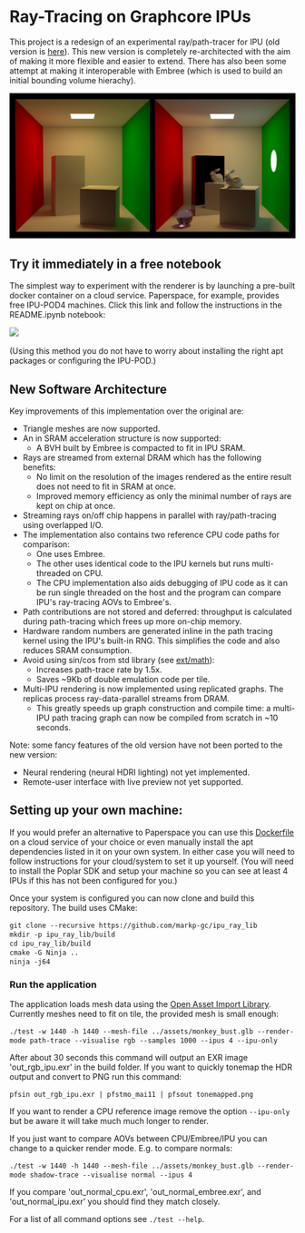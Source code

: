 # Ray-Tracing on Graphcore IPUs

This project is a redesign of an experimental ray/path-tracer for IPU (old version is [here](https://github.com/markp-gc/ipu_path_trace)). This new version is completely re-architected with the aim of making it more flexible and easier to extend. There has also been some attempt at making it interoperable with Embree (which is used to build an initial bounding volume hierachy).

![Example output image](images/example.png "Images path traced on IPU.")

## Try it immediately in a free notebook

The simplest way to experiment with the renderer is by launching a pre-built docker container on a cloud service.
Paperspace, for example, provides free IPU-POD4 machines. Click this link and follow the instructions in the README.ipynb notebook:

[<img src="https://assets.paperspace.io/img/gradient-badge.svg" width="200"/>](https://console.paperspace.com/github/markp-gc/gradient_poplar_raytracer?container=mpupilli/poplar_paperspace&machine=Free-IPU-POD4&file=README.ipynb)

(Using this method you do not have to worry about installing the right apt packages or configuring the IPU-POD.)

## New Software Architecture

Key improvements of this implementation over the original are:

- Triangle meshes are now supported.
- An in SRAM acceleration structure is now supported:
  - A BVH built by Embree is compacted to fit in IPU SRAM.
- Rays are streamed from external DRAM which has the following benefits:
  - No limit on the resolution of the images rendered as the entire result does not need to fit in SRAM at once.
  - Improved memory efficiency as only the minimal number of rays are kept on chip at once.
- Streaming rays on/off chip happens in parallel with ray/path-tracing using overlapped I/O.
- The implementation also contains two reference CPU code paths for comparison:
  - One uses Embree.
  - The other uses identical code to the IPU kernels but runs multi-threaded on CPU.
  - The CPU implementation also aids debugging of IPU code as it can be run single threaded on the host and the program can compare IPU's ray-tracing AOVs to Embree's.
- Path contributions are not stored and deferred: throughput is calculated during path-tracing which frees up more on-chip memory.
- Hardware random numbers are generated inline in the path tracing kernel using the IPU's built-in RNG. This simplifies the code and also reduces SRAM consumption.
- Avoid using sin/cos from std library (see [ext/math](ext/math/README.md)):
  - Increases path-trace rate by 1.5x.
  - Saves ~9Kb of double emulation code per tile.
- Multi-IPU rendering is now implemented using replicated graphs. The replicas process ray-data-parallel streams from DRAM.
  - This greatly speeds up graph construction and compile time: a multi-IPU path tracing graph can now be compiled from scratch in ~10 seconds.

Note: some fancy features of the old version have not been ported to the new version:
- Neural rendering (neural HDRI lighting) not yet implemented.
- Remote-user interface with live preview not yet supported.

## Setting up your own machine:

If you would prefer an alternative to Paperspace you can use this [Dockerfile](https://github.com/markp-gc/docker-files/blob/main/graphcore/poplar_dev/Dockerfile) on a cloud service of your choice or even manually install the apt dependencies listed in it on your own system. In either case you will need to follow instructions for your cloud/system to set it up yourself. (You will need to install the Poplar SDK and setup your machine so you can see at least 4 IPUs if this has not been configured for you.)

Once your system is configured you can now clone and build this repository. The build uses CMake:
```
git clone --recursive https://github.com/markp-gc/ipu_ray_lib
mkdir -p ipu_ray_lib/build
cd ipu_ray_lib/build
cmake -G Ninja ..
ninja -j64
```

### Run the application

The application loads mesh data using the [Open Asset Import Library](https://github.com/assimp/assimp).
Currently meshes need to fit on tile, the provided mesh is small enough:
```
./test -w 1440 -h 1440 --mesh-file ../assets/monkey_bust.glb --render-mode path-trace --visualise rgb --samples 1000 --ipus 4 --ipu-only
```

After about 30 seconds this command will output an EXR image 'out_rgb_ipu.exr' in the build folder.
If you want to quickly tonemap the HDR output and convert to PNG run this command:
```
pfsin out_rgb_ipu.exr | pfstmo_mai11 | pfsout tonemapped.png
```

If you want to render a CPU reference image remove the option `--ipu-only` but be aware it will
take much much longer to render.

If you just want to compare AOVs between CPU/Embree/IPU you can
change to a quicker render mode. E.g. to compare normals:
```
./test -w 1440 -h 1440 --mesh-file ../assets/monkey_bust.glb --render-mode shadow-trace --visualise normal --ipus 4
```
If you compare 'out_normal_cpu.exr', 'out_normal_embree.exr', and 'out_normal_ipu.exr' you should find they match closely.

For a list of all command options see `./test --help`.
